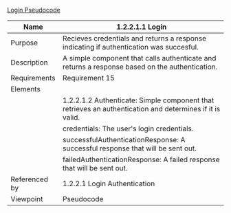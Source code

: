 [Login Pseudocode](TeamTwoFiles/1.2.2.1.1LoginPseudocode.txt)

| Name | 1.2.2.1.1 Login |
| ----------- | ----------- |
| Purpose | Recieves credentials and returns a response indicating if authentication was succesful.|
| Description | A simple component that calls authenticate and returns a response based on the authentication. |
| Requirements | Requirement 15 |
| Elements 
| | 1.2.2.1.2 Authenticate:  Simple component that retrieves an authentication and determines if it is valid.|
| | credentials: The user's login credentials. |
| | successfulAuthenticationResponse: A successful response that will be sent out. |
| | failedAuthenticationResponse: A failed response that will be sent out. |
| Referenced by | 1.2.2.1 Login Authentication  |
| Viewpoint | Pseudocode |
